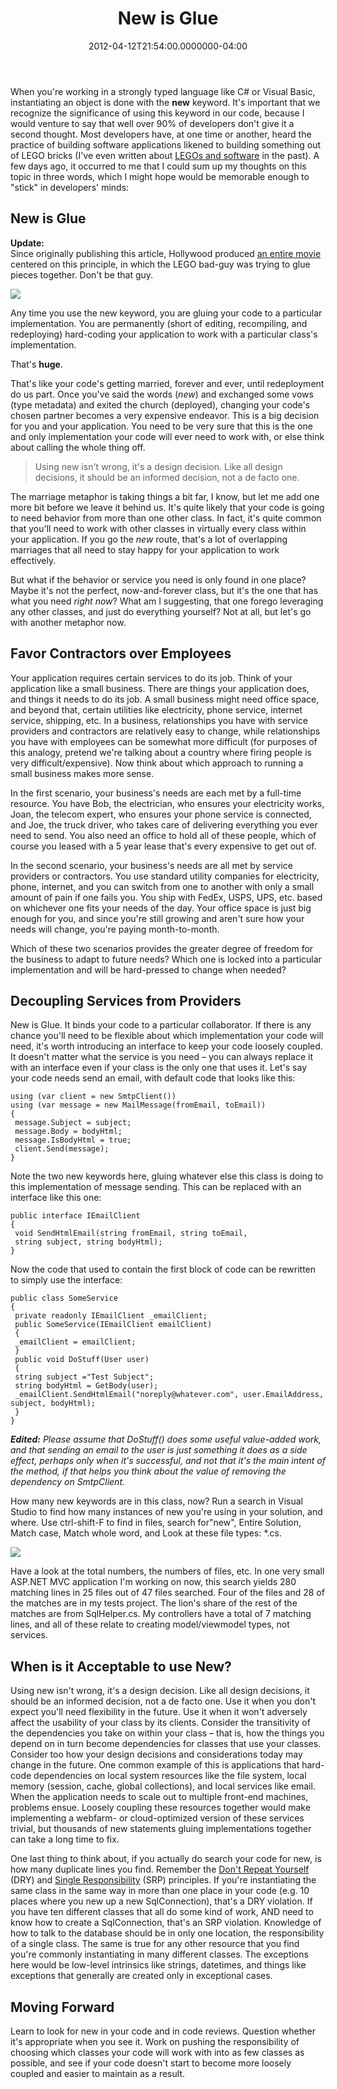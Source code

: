 ﻿---
title: New is Glue
date: "2012-04-12T21:54:00.0000000-04:00"
description: When you're working in a strongly typed language like C# or Visual
featuredImage: /img/new-glue.png
---

When you're working in a strongly typed language like C# or Visual Basic, instantiating an object is done with the **new** keyword. It's important that we recognize the significance of using this keyword in our code, because I would venture to say that well over 90% of developers don't give it a second thought. Most developers have, at one time or another, heard the practice of building software applications likened to building something out of LEGO bricks (I've even written about [LEGOs and software](http://ardalis.com/Tight-Coupling,-Legos,-and-Super-Glue) in the past). A few days ago, it occurred to me that I could sum up my thoughts on this topic in three words, which I might hope would be memorable enough to "stick" in developers' minds:

## New is Glue

**Update:**\
Since originally publishing this article, Hollywood produced [an entire movie](http://www.imdb.com/title/tt1490017/?ref_=fn_al_tt_1) centered on this principle, in which the LEGO bad-guy was trying to glue pieces together. Don't be that guy.

![](/img/new-glue.png)

Any time you use the new keyword, you are gluing your code to a particular implementation. You are permanently (short of editing, recompiling, and redeploying) hard-coding your application to work with a particular class's implementation.

That's **huge**.

[![](<>)](http://flic.kr/p/4B6vxi)That's like your code's getting married, forever and ever, until redeployment do us part. Once you've said the words (*new*) and exchanged some vows (type metadata) and exited the church (deployed), changing your code's chosen partner becomes a very expensive endeavor. This is a big decision for you and your application. You need to be very sure that this is the one and only implementation your code will ever need to work with, or else think about calling the whole thing off.

> Using new isn't wrong, it's a design decision. Like all design decisions, it should be an informed decision, not a de facto one.

The marriage metaphor is taking things a bit far, I know, but let me add one more bit before we leave it behind us. It's quite likely that your code is going to need behavior from more than one other class. In fact, it's quite common that you'll need to work with other classes in virtually every class within your application. If you go the *new* route, that's a lot of overlapping marriages that all need to stay happy for your application to work effectively.

But what if the behavior or service you need is only found in one place? Maybe it's not the perfect, now-and-forever class, but it's the one that has what you need *right now*? What am I suggesting, that one forego leveraging any other classes, and just do everything yourself? Not at all, but let's go with another metaphor now.

## Favor Contractors over Employees

Your application requires certain services to do its job. Think of your application like a small business. There are things your application does, and things it needs to do its job. A small business might need office space, and beyond that, certain utilities like electricity, phone service, internet service, shipping, etc. In a business, relationships you have with service providers and contractors are relatively easy to change, while relationships you have with employees can be somewhat more difficult (for purposes of this analogy, pretend we're talking about a country where firing people is very difficult/expensive). Now think about which approach to running a small business makes more sense.

In the first scenario, your business's needs are each met by a full-time resource. You have Bob, the electrician, who ensures your electricity works, Joan, the telecom expert, who ensures your phone service is connected, and Joe, the truck driver, who takes care of delivering everything you ever need to send. You also need an office to hold all of these people, which of course you leased with a 5 year lease that's every expensive to get out of.

In the second scenario, your business's needs are all met by service providers or contractors. You use standard utility companies for electricity, phone, internet, and you can switch from one to another with only a small amount of pain if one fails you. You ship with FedEx, USPS, UPS, etc. based on whichever one fits your needs of the day. Your office space is just big enough for you, and since you're still growing and aren't sure how your needs will change, you're paying month-to-month.

Which of these two scenarios provides the greater degree of freedom for the business to adapt to future needs? Which one is locked into a particular implementation and will be hard-pressed to change when needed?

## Decoupling Services from Providers

New is Glue. It binds your code to a particular collaborator. If there is any chance you'll need to be flexible about which implementation your code will need, it's worth introducing an interface to keep your code loosely coupled. It doesn't matter what the service is you need – you can always replace it with an interface even if your class is the only one that uses it. Let's say your code needs send an email, with default code that looks like this:

```
using (var client = new SmtpClient())
using (var message = new MailMessage(fromEmail, toEmail))
{
 message.Subject = subject;
 message.Body = bodyHtml;
 message.IsBodyHtml = true;
 client.Send(message);
}
```

Note the two new keywords here, gluing whatever else this class is doing to this implementation of message sending. This can be replaced with an interface like this one:

```
public interface IEmailClient
{
 void SendHtmlEmail(string fromEmail, string toEmail,
 string subject, string bodyHtml);
}
```

Now the code that used to contain the first block of code can be rewritten to simply use the interface:

```
public class SomeService
{
 private readonly IEmailClient _emailClient;
 public SomeService(IEmailClient emailClient)
 {
 _emailClient = emailClient;
 }
 public void DoStuff(User user)
 {
 string subject ="Test Subject";
 string bodyHtml = GetBody(user);
 _emailClient.SendHtmlEmail("noreply@whatever.com", user.EmailAddress, subject, bodyHtml);
 }
}
```

***Edited:** Please assume that DoStuff() does some useful value-added work, and that sending an email to the user is just something it does as a side effect, perhaps only when it's successful, and not that it's the main intent of the method, if that helps you think about the value of removing the dependency on SmtpClient.*

How many new keywords are in this class, now? Run a search in Visual Studio to find how many instances of new you're using in your solution, and where. Use ctrl-shift-F to find in files, search for"new", Entire Solution, Match case, Match whole word, and Look at these file types: *.cs.

![](/img/find-replace.png)

Have a look at the total numbers, the numbers of files, etc. In one very small ASP.NET MVC application I'm working on now, this search yields 280 matching lines in 25 files out of 47 files searched. Four of the files and 28 of the matches are in my tests project. The lion's share of the rest of the matches are from SqlHelper.cs. My controllers have a total of 7 matching lines, and all of these relate to creating model/viewmodel types, not services.

## When is it Acceptable to use New?

Using new isn't wrong, it's a design decision. Like all design decisions, it should be an informed decision, not a de facto one. Use it when you don't expect you'll need flexibility in the future. Use it when it won't adversely affect the usability of your class by its clients. Consider the transitivity of the dependencies you take on within your class – that is, how the things you depend on in turn become dependencies for classes that use your classes. Consider too how your design decisions and considerations today may change in the future. One common example of this is applications that hard-code dependencies on local system resources like the file system, local memory (session, cache, global collections), and local services like email. When the application needs to scale out to multiple front-end machines, problems ensue. Loosely coupling these resources together would make implementing a webfarm- or cloud-optimized version of these services trivial, but thousands of new statements gluing implementations together can take a long time to fix.

One last thing to think about, if you actually do search your code for new, is how many duplicate lines you find. Remember the [Don't Repeat Yourself](http://deviq.com/don-t-repeat-yourself/) (DRY) and [Single Responsibility](http://deviq.com/single-responsibility-principle/) (SRP) principles. If you're instantiating the same class in the same way in more than one place in your code (e.g. 10 places where you new up a new SqlConnection), that's a DRY violation. If you have ten different classes that all do some kind of work, AND need to know how to create a SqlConnection, that's an SRP violation. Knowledge of how to talk to the database should be in only one location, the responsibility of a single class. The same is true for any other resource that you find you're commonly instantiating in many different classes. The exceptions here would be low-level intrinsics like strings, datetimes, and things like exceptions that generally are created only in exceptional cases.

## Moving Forward

Learn to look for new in your code and in code reviews. Question whether it's appropriate when you see it. Work on pushing the responsibility of choosing which classes your code will work with into as few classes as possible, and see if your code doesn't start to become more loosely coupled and easier to maintain as a result.

